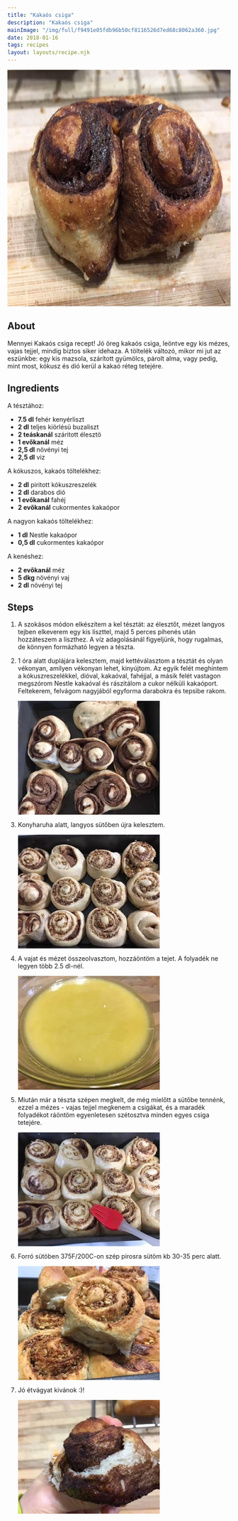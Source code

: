 ```yaml
---
title: "Kakaós csiga"
description: "Kakaós csiga"
mainImage: "/img/full/f9491e05fdb96b50cf8116526d7ed68c8062a360.jpg"
date: 2018-01-16
tags: recipes
layout: layouts/recipe.njk
---
```

                        
<p align="center"><a href="https://cookpad.com/hu/receptek/3920751-kakaos-csiga" rel="Recipe source page"><img width="751" height="532" src="/img/full/f9491e05fdb96b50cf8116526d7ed68c8062a360.jpg"/></a></p>

## About
Mennyei Kakaós csiga recept! Jó öreg kakaós csiga, leöntve egy  kis mézes, vajas tejjel, mindig biztos siker idehaza. A töltelék változó, mikor mi jut az eszünkbe: egy kis mazsola, szárított gyümölcs, párolt alma, vagy pedig, mint most, kókusz és dió kerül a kakaó réteg tetejére.

>  

## Ingredients

A tésztához:
* **7.5 dl** fehér kenyérliszt
* **2 dl** teljes kiörlésü buzaliszt
* **2 teáskanál** száritott élesztö
* **1 evőkanál** méz
* **2,5 dl** növényi tej
* **2,5 dl** viz

A kókuszos, kakaós töltelékhez:
* **2 dl** piritott kókuszreszelék
* **2 dl** darabos dió
* **1 evőkanál** fahéj
* **2 evőkanál** cukormentes kakaópor

A nagyon kakaós töltelékhez:
* **1 dl** Nestle kakaópor
* **0,5 dl** cukormentes kakaópor

A kenéshez:
* **2 evőkanál** méz
* **5 dkg** növényi vaj
* **2 dl** növényi tej

## Steps

1. A szokásos módon elkészítem a kel tésztát: az élesztőt, mézet langyos tejben elkeverem egy kis liszttel, majd 5 perces pihenés után hozzáteszem a liszthez. A víz adagolásánál figyeljünk, hogy rugalmas, de könnyen formázható legyen a tészta.
 
    <div style="clear: both"/>

2. 1 óra alatt duplájára kelesztem, majd kettéválasztom a tésztát és olyan vékonyan, amilyen vékonyan lehet, kinyújtom. Az egyik felét meghintem a kókuszreszelékkel, dióval, kakaóval, fahéjjal, a másik felét vastagon megszórom Nestle kakaóval és rászitálom a cukor nélküli kakaóport. Feltekerem, felvágom nagyjából egyforma darabokra és tepsibe rakom.
 
    <p><img width="320" height="256" align="left" src="/img/full/b31e06838f3acfa16c29f99dbe4c03b2bf096ca3.jpg"/></p><div style="clear: both"/>

3. Konyharuha alatt, langyos sütőben újra kelesztem.
 
    <p><img width="320" height="256" align="left" src="/img/full/e4c024d6450a222e17d5c283161805a7310a450f.jpg"/></p><div style="clear: both"/>

4. A vajat és mézet összeolvasztom, hozzáöntöm a tejet. A folyadék ne legyen több 2.5 dl-nél.
 
    <p><img width="320" height="256" align="left" src="/img/full/914cc30e6bd6b51bcf6b28b06428d3edd93a314e.jpg"/></p><div style="clear: both"/>

5. Miután már a tészta szépen megkelt, de még mielőtt a sütőbe tennénk, ezzel a mézes - vajas tejjel megkenem a csigákat, és a maradék folyadékot ráöntöm egyenletesen szétosztva minden egyes csiga tetejére.
 
    <p><img width="320" height="256" align="left" src="/img/full/a1105cc1622a57366f4bec44fc27490f64bd8c36.jpg"/></p><div style="clear: both"/>

6. Forró sütöben 375F/200C-on szép pirosra sütöm kb 30-35 perc alatt.
 
    <p><img width="320" height="256" align="left" src="/img/full/e6c75c25fd139de5098015d5afe2a75891fe760a.jpg"/></p><div style="clear: both"/>

7. Jó étvágyat kivánok :)!
 
    <p><img width="320" height="256" align="left" src="/img/full/d983ecb31baf8afac5d6d2fe1a86951db41508fe.jpg"/></p><div style="clear: both"/>

